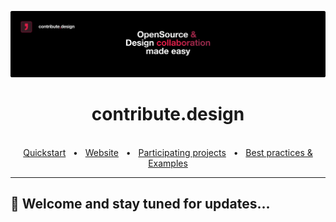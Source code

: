 ![contribute.design](contribute.design.banner.png)

<div align="center">
  <h1>contribute.design</h1>
  <br />
  <a href="#">Quickstart</a>
  <span>&nbsp;&nbsp;•&nbsp;&nbsp;</span>
  <a href="#">Website</a>
  <span>&nbsp;&nbsp;•&nbsp;&nbsp;</span>
  <a href="#">Participating projects</a>
  <span>&nbsp;&nbsp;•&nbsp;&nbsp;</span>
  <a href="#">Best practices & Examples</a>
  <br />
  <hr />
</div>

## 👋 Welcome and stay tuned for updates...
